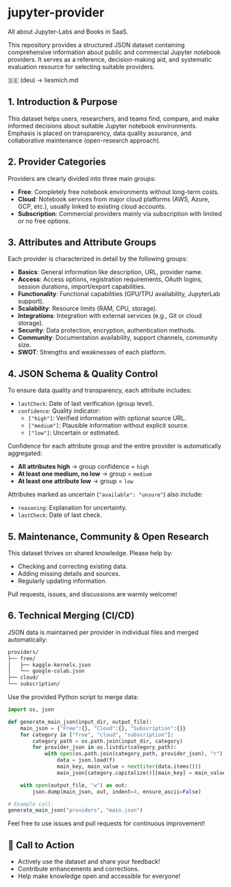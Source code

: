 # jupyter-provider
All about Jupyter-Labs and Books in SaaS. 

This repository provides a structured JSON dataset containing comprehensive information about public and commercial Jupyter notebook providers. It serves as a reference, decision-making aid, and systematic evaluation resource for selecting suitable providers.  
  
🇩🇪 (deu) -> liesmich.md  

## 1. Introduction & Purpose

This dataset helps users, researchers, and teams find, compare, and make informed decisions about suitable Jupyter notebook environments. Emphasis is placed on transparency, data quality assurance, and collaborative maintenance (open-research approach).

## 2. Provider Categories

Providers are clearly divided into three main groups:

- **Free**: Completely free notebook environments without long-term costs.
- **Cloud**: Notebook services from major cloud platforms (AWS, Azure, GCP, etc.), usually linked to existing cloud accounts.
- **Subscription**: Commercial providers mainly via subscription with limited or no free options.

## 3. Attributes and Attribute Groups

Each provider is characterized in detail by the following groups:

- **Basics**: General information like description, URL, provider name.
- **Access**: Access options, registration requirements, OAuth logins, session durations, import/export capabilities.
- **Functionality**: Functional capabilities (GPU/TPU availability, JupyterLab support).
- **Scalability**: Resource limits (RAM, CPU, storage).
- **Integrations**: Integration with external services (e.g., Git or cloud storage).
- **Security**: Data protection, encryption, authentication methods.
- **Community**: Documentation availability, support channels, community size.
- **SWOT**: Strengths and weaknesses of each platform.

## 4. JSON Schema & Quality Control

To ensure data quality and transparency, each attribute includes:

- `lastCheck`: Date of last verification (group level).
- `confidence`: Quality indicator:
  - `["high"]`: Verified information with optional source URL.
  - `["medium"]`: Plausible information without explicit source.
  - `["low"]`: Uncertain or estimated.

Confidence for each attribute group and the entire provider is automatically aggregated:

- **All attributes high** → group confidence = `high`
- **At least one medium, no low** → group = `medium`
- **At least one attribute low** → group = `low`

Attributes marked as uncertain (`"available": "unsure"`) also include:

- `reasoning`: Explanation for uncertainty.
- `lastCheck`: Date of last check.

## 5. Maintenance, Community & Open Research

This dataset thrives on shared knowledge. Please help by:

- Checking and correcting existing data.
- Adding missing details and sources.
- Regularly updating information.

Pull requests, issues, and discussions are warmly welcome!

## 6. Technical Merging (CI/CD)

JSON data is maintained per provider in individual files and merged automatically:

```bash
providers/
├── free/
│   ├── kaggle-kernels.json
│   └── google-colab.json
├── cloud/
└── subscription/
```

Use the provided Python script to merge data:

```python
import os, json

def generate_main_json(input_dir, output_file):
    main_json = {"Free":{}, "Cloud":{}, "Subscription":{}}
    for category in ["free", "cloud", "subscription"]:
        category_path = os.path.join(input_dir, category)
        for provider_json in os.listdir(category_path):
            with open(os.path.join(category_path, provider_json), "r") as f:
                data = json.load(f)
                main_key, main_value = next(iter(data.items()))
                main_json[category.capitalize()][main_key] = main_value

    with open(output_file, "w") as out:
        json.dump(main_json, out, indent=4, ensure_ascii=False)

# Example call:
generate_main_json("providers", "main.json")
```

Feel free to use issues and pull requests for continuous improvement!

## 🚀 Call to Action

- Actively use the dataset and share your feedback!
- Contribute enhancements and corrections.
- Help make knowledge open and accessible for everyone!

